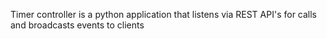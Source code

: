 Timer controller is a python application that listens via REST API's for calls and broadcasts events to clients


